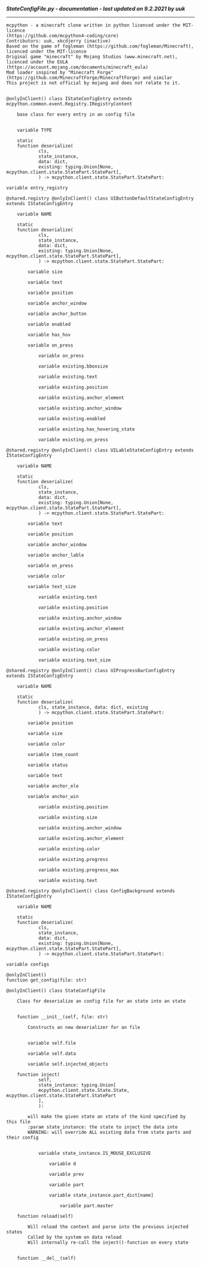 ***StateConfigFile.py - documentation - last updated on 9.2.2021 by uuk***
___

    mcpython - a minecraft clone written in python licenced under the MIT-licence 
    (https://github.com/mcpython4-coding/core)
    Contributors: uuk, xkcdjerry (inactive)
    Based on the game of fogleman (https://github.com/fogleman/Minecraft), licenced under the MIT-licence
    Original game "minecraft" by Mojang Studios (www.minecraft.net), licenced under the EULA
    (https://account.mojang.com/documents/minecraft_eula)
    Mod loader inspired by "Minecraft Forge" (https://github.com/MinecraftForge/MinecraftForge) and similar
    This project is not official by mojang and does not relate to it.


    @onlyInClient() class IStateConfigEntry extends mcpython.common.event.Registry.IRegistryContent
        
        base class for every entry in an config file


        variable TYPE

        static
        function deserialize(
                cls,
                state_instance,
                data: dict,
                existing: typing.Union[None, mcpython.client.state.StatePart.StatePart],
                ) -> mcpython.client.state.StatePart.StatePart:

    variable entry_registry

    @shared.registry @onlyInClient() class UIButtonDefaultStateConfigEntry extends IStateConfigEntry

        variable NAME

        static
        function deserialize(
                cls,
                state_instance,
                data: dict,
                existing: typing.Union[None, mcpython.client.state.StatePart.StatePart],
                ) -> mcpython.client.state.StatePart.StatePart:

            variable size

            variable text

            variable position

            variable anchor_window

            variable anchor_button

            variable enabled

            variable has_hov

            variable on_press

                variable on_press

                variable existing.bboxsize

                variable existing.text

                variable existing.position

                variable existing.anchor_element

                variable existing.anchor_window

                variable existing.enabled

                variable existing.has_hovering_state

                variable existing.on_press

    @shared.registry @onlyInClient() class UILableStateConfigEntry extends IStateConfigEntry

        variable NAME

        static
        function deserialize(
                cls,
                state_instance,
                data: dict,
                existing: typing.Union[None, mcpython.client.state.StatePart.StatePart],
                ) -> mcpython.client.state.StatePart.StatePart:

            variable text

            variable position

            variable anchor_window

            variable anchor_lable

            variable on_press

            variable color

            variable text_size

                variable existing.text

                variable existing.position

                variable existing.anchor_window

                variable existing.anchor_element

                variable existing.on_press

                variable existing.color

                variable existing.text_size

    @shared.registry @onlyInClient() class UIProgressBarConfigEntry extends IStateConfigEntry

        variable NAME

        static
        function deserialize(
                cls, state_instance, data: dict, existing
                ) -> mcpython.client.state.StatePart.StatePart:

            variable position

            variable size

            variable color

            variable item_count

            variable status

            variable text

            variable anchor_ele

            variable anchor_win

                variable existing.position

                variable existing.size

                variable existing.anchor_window

                variable existing.anchor_element

                variable existing.color

                variable existing.progress

                variable existing.progress_max

                variable existing.text

    @shared.registry @onlyInClient() class ConfigBackground extends IStateConfigEntry

        variable NAME

        static
        function deserialize(
                cls,
                state_instance,
                data: dict,
                existing: typing.Union[None, mcpython.client.state.StatePart.StatePart],
                ) -> mcpython.client.state.StatePart.StatePart:

    variable configs

    @onlyInClient()
    function get_config(file: str)

    @onlyInClient() class StateConfigFile
        
        Class for deserialize an config file for an state into an state


        function __init__(self, file: str)
            
            Constructs an new deserializer for an file


            variable self.file

            variable self.data

            variable self.injected_objects

        function inject(
                self,
                state_instance: typing.Union[
                mcpython.client.state.State.State, mcpython.client.state.StatePart.StatePart
                ],
                ):
            
            will make the given state an state of the kind specified by this file
            :param state_instance: the state to inject the data into
            WARNING: will override ALL existing data from state parts and their config


                variable state_instance.IS_MOUSE_EXCLUSIVE

                    variable d

                    variable prev

                    variable part

                    variable state_instance.part_dict[name]

                        variable part.master

        function reload(self)
            
            Will reload the context and parse into the previous injected states
            Called by the system on data reload
            Will internally re-call the inject()-function on every state


        function __del__(self)